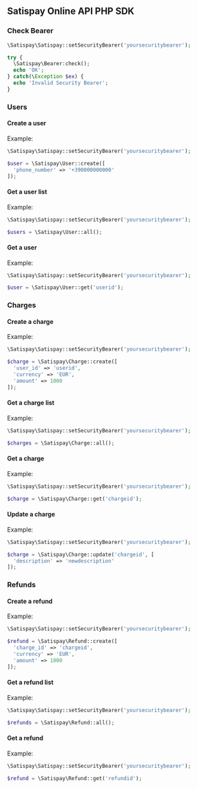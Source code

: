 ## Satispay Online API PHP SDK

### Check Bearer

```php
\Satispay\Satispay::setSecurityBearer('yoursecuritybearer');

try {
  \Satispay\Bearer:check();
  echo 'OK';
} catch(\Exception $ex) {
  echo 'Invalid Security Bearer';
}
```

### Users

#### Create a user
Example:
```php
\Satispay\Satispay::setSecurityBearer('yoursecuritybearer');

$user = \Satispay\User::create([
  'phone_number' => '+390000000000'
]);
```

#### Get a user list
Example:
```php
\Satispay\Satispay::setSecurityBearer('yoursecuritybearer');

$users = \Satispay\User::all();
```

#### Get a user
Example:
```php
\Satispay\Satispay::setSecurityBearer('yoursecuritybearer');

$user = \Satispay\User::get('userid');
```

### Charges

#### Create a charge
Example:
```php
\Satispay\Satispay::setSecurityBearer('yoursecuritybearer');

$charge = \Satispay\Charge::create([
  'user_id' => 'userid',
  'currency' => 'EUR',
  'amount' => 1000
]);
```

#### Get a charge list
Example:
```php
\Satispay\Satispay::setSecurityBearer('yoursecuritybearer');

$charges = \Satispay\Charge::all();
```

#### Get a charge
Example:
```php
\Satispay\Satispay::setSecurityBearer('yoursecuritybearer');

$charge = \Satispay\Charge::get('chargeid');
```

#### Update a charge
Example:
```php
\Satispay\Satispay::setSecurityBearer('yoursecuritybearer');

$charge = \Satispay\Charge::update('chargeid', [
  'description' => 'newdescription'
]);
```

### Refunds

#### Create a refund
Example:
```php
\Satispay\Satispay::setSecurityBearer('yoursecuritybearer');

$refund = \Satispay\Refund::create([
  'charge_id' => 'chargeid',
  'currency' => 'EUR',
  'amount' => 1000
]);
```

#### Get a refund list
Example:
```php
\Satispay\Satispay::setSecurityBearer('yoursecuritybearer');

$refunds = \Satispay\Refund::all();
```

#### Get a refund
Example:
```php
\Satispay\Satispay::setSecurityBearer('yoursecuritybearer');

$refund = \Satispay\Refund::get('refundid');
```
